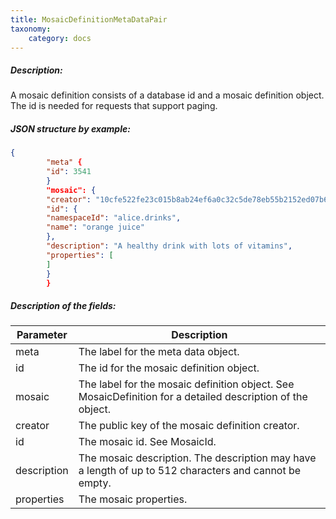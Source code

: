 ```yaml
---
title: MosaicDefinitionMetaDataPair
taxonomy:
    category: docs
---
```


 
##### Description: 
A mosaic definition consists of a database id and a mosaic definition object. The id is needed for requests that support paging.

 
##### JSON structure by example: 
```json
{
        "meta" {
        "id": 3541
        }
        "mosaic": {
        "creator": "10cfe522fe23c015b8ab24ef6a0c32c5de78eb55b2152ed07b6a092121187100",
        "id": {
        "namespaceId": "alice.drinks",
        "name": "orange juice"
        },
        "description": "A healthy drink with lots of vitamins",
        "properties": [
        ]
        }
        }
``` 
##### Description of the fields: 

| Parameter | Description |
|------|------|
| meta | The label for the meta data object. |
| id | The id for the mosaic definition object. |
| mosaic | The label for the mosaic definition object. See MosaicDefinition for a detailed description of the object.  |
| creator | The public key of the mosaic definition creator. |
| id | The mosaic id. See MosaicId. |
| description | The mosaic description. The description may have a length of up to 512 characters and cannot be empty. |
| properties | The mosaic properties. |

 
